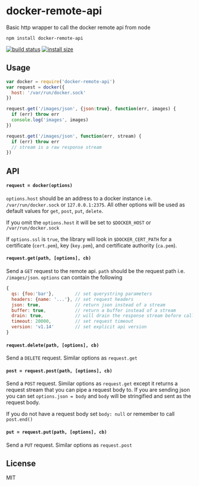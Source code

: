 # docker-remote-api

Basic http wrapper to call the docker remote api from node

```
npm install docker-remote-api
```

[![build status](http://img.shields.io/travis/mafintosh/docker-remote-api.svg?style=flat)](http://travis-ci.org/mafintosh/docker-remote-api)
[![install size](https://packagephobia.now.sh/badge?p=docker-remote-api)](https://packagephobia.now.sh/result?p=docker-remote-api)

## Usage

``` js
var docker = require('docker-remote-api')
var request = docker({
  host: '/var/run/docker.sock'
})

request.get('/images/json', {json:true}, function(err, images) {
  if (err) throw err
  console.log('images', images)
})

request.get('/images/json', function(err, stream) {
  if (err) throw err
  // stream is a raw response stream
})
```

## API

#### `request = docker(options)`

`options.host` should be an address to a docker instance i.e. `/var/run/docker.sock` or `127.0.0.1:2375`.
All other options will be used as default values for `get`, `post`, `put`, `delete`.

If you omit the `options.host` it will be set to `$DOCKER_HOST` or `/var/run/docker.sock`

If `options.ssl` is `true`, the library will look in `$DOCKER_CERT_PATH` for a certificate (`cert.pem`), key (`key.pem`), and certificate authority (`ca.pem`).

#### `request.get(path, [options], cb)`

Send a `GET` request to the remote api. `path` should be the request path i.e. `/images/json`.
`options` can contain the following

``` js
{
  qs: {foo:'bar'},        // set querystring parameters
  headers: {name: '...'}, // set request headers
  json: true,             // return json instead of a stream
  buffer: true,           // return a buffer instead of a stream
  drain: true,            // will drain the response stream before calling cb
  timeout: 20000,         // set request timeout
  version: 'v1.14'        // set explicit api version
}
```

#### `request.delete(path, [options], cb)`

Send a `DELETE` request. Similar options as `request.get`

#### `post = request.post(path, [options], cb)`

Send a `POST` request. Similar options as `request.get` except it returns a request stream
that you can pipe a request body to. If you are sending json you can set `options.json = body`
and `body` will be stringified and sent as the request body.

If you do not have a request body set `body: null` or remember to call `post.end()`

#### `put = request.put(path, [options], cb)`

Send a `PUT` request. Similar options as `request.post`

## License

MIT
